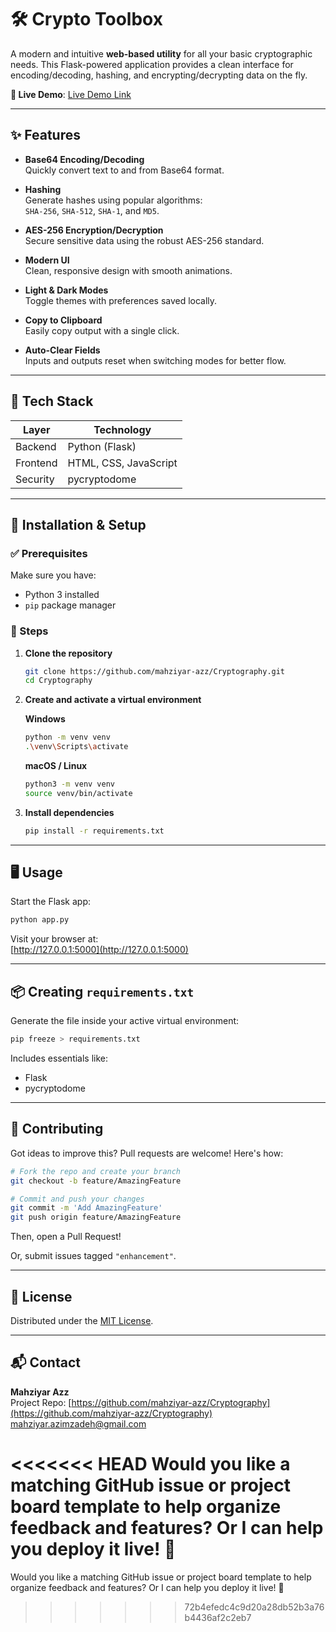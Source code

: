# 🛠️ Crypto Toolbox

A modern and intuitive **web-based utility** for all your basic cryptographic needs. This Flask-powered application provides a clean interface for encoding/decoding, hashing, and encrypting/decrypting data on the fly.

**🔗 Live Demo**: [Live Demo Link](#) <!-- Update this when deployed -->

---

## ✨ Features

- **Base64 Encoding/Decoding**  
  Quickly convert text to and from Base64 format.

- **Hashing**  
  Generate hashes using popular algorithms:  
  `SHA-256`, `SHA-512`, `SHA-1`, and `MD5`.

- **AES-256 Encryption/Decryption**  
  Secure sensitive data using the robust AES-256 standard.

- **Modern UI**  
  Clean, responsive design with smooth animations.

- **Light & Dark Modes**  
  Toggle themes with preferences saved locally.

- **Copy to Clipboard**  
  Easily copy output with a single click.

- **Auto-Clear Fields**  
  Inputs and outputs reset when switching modes for better flow.

---

## 🧰 Tech Stack

| Layer     | Technology         |
|-----------|--------------------|
| Backend   | Python (Flask)     |
| Frontend  | HTML, CSS, JavaScript |
| Security  | pycryptodome       |

---

## 🧪 Installation & Setup

### ✅ Prerequisites
Make sure you have:
- Python 3 installed  
- `pip` package manager  

### 🚀 Steps

1. **Clone the repository**
   ```bash
   git clone https://github.com/mahziyar-azz/Cryptography.git
   cd Cryptography
   ```

2. **Create and activate a virtual environment**

   **Windows**
   ```bash
   python -m venv venv
   .\venv\Scripts\activate
   ```

   **macOS / Linux**
   ```bash
   python3 -m venv venv
   source venv/bin/activate
   ```

3. **Install dependencies**
   ```bash
   pip install -r requirements.txt
   ```

---

## 🖥️ Usage

Start the Flask app:

```bash
python app.py
```

Visit your browser at:  
[http://127.0.0.1:5000](http://127.0.0.1:5000)

---

## 📦 Creating `requirements.txt`

Generate the file inside your active virtual environment:
```bash
pip freeze > requirements.txt
```

Includes essentials like:
- Flask  
- pycryptodome  

---

## 🤝 Contributing

Got ideas to improve this? Pull requests are welcome! Here's how:

```bash
# Fork the repo and create your branch
git checkout -b feature/AmazingFeature

# Commit and push your changes
git commit -m 'Add AmazingFeature'
git push origin feature/AmazingFeature
```

Then, open a Pull Request!

Or, submit issues tagged `"enhancement"`.

---

## 📄 License

Distributed under the [MIT License](LICENSE).

---

## 📬 Contact

**Mahziyar Azz**  
Project Repo: [https://github.com/mahziyar-azz/Cryptography](https://github.com/mahziyar-azz/Cryptography)  
mahziyar.azimzadeh@gmail.com


<<<<<<< HEAD
Would you like a matching GitHub issue or project board template to help organize feedback and features? Or I can help you deploy it live! 🚀
=======
Would you like a matching GitHub issue or project board template to help organize feedback and features? Or I can help you deploy it live! 🚀
>>>>>>> 72b4efedc4c9d20a28db52b3a76b4436af2c2eb7
